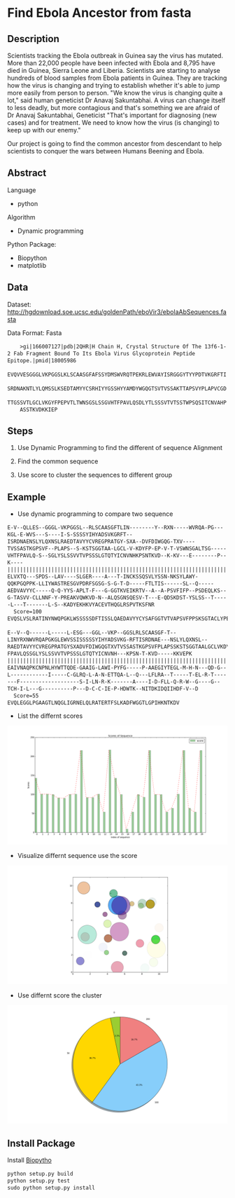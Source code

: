 # Find Ebola Ancestor from fasta

## Description

Scientists tracking the Ebola outbreak in Guinea say the virus has mutated. More than 22,000 people have been infected with Ebola and 8,795 have died in Guinea, Sierra Leone and Liberia. Scientists are starting to analyse hundreds of blood samples from Ebola patients in Guinea. They are tracking how the virus is changing and trying to establish whether it's able to jump more easily from person to person. "We know the virus is changing quite a lot," said human geneticist Dr Anavaj Sakuntabhai. A virus can change itself to less deadly, but more contagious and that's something we are afraid of Dr Anavaj Sakuntabhai, Geneticist "That's important for diagnosing (new cases) and for treatment. We need to know how the virus (is changing) to keep up with our enemy."

Our project is going to  find the common ancestor from descendant to help scientists to conquer the wars between Humans Beening and Ebola.

## Abstract

Language

- python

Algorithm

- Dynamic programming

Python Package:

- Biopython
- matplotlib

## Data

Dataset: http://hgdownload.soe.ucsc.edu/goldenPath/eboVir3/ebolaAbSequences.fasta

Data Format: Fasta

```
    >gi|166007127|pdb|2QHR|H Chain H, Crystal Structure Of The 13f6-1-2 Fab Fragment Bound To Its Ebola Virus Glycoprotein Peptide Epitope.|pmid|18005986
    EVQVVESGGGLVKPGGSLKLSCAASGFAFSSYDMSWVRQTPEKRLEWVAYISRGGGYTYYPDTVKGRFTI
    SRDNAKNTLYLQMSSLKSEDTAMYYCSRHIYYGSSHYYAMDYWGQGTSVTVSSAKTTAPSVYPLAPVCGD
    TTGSSVTLGCLVKGYFPEPVTLTWNSGSLSSGVHTFPAVLQSDLYTLSSSVTVTSSTWPSQSITCNVAHP
    ASSTKVDKKIEP
```

## Steps

1. Use Dynamic Programming to find the different of sequence Alignment 

2. Find the common sequence

3. Use score to cluster the sequences to different group

## Example

- Use dynamic programming to compare two sequence

```
E-V--QLLES--GGGL-VKPGGSL--RLSCAASGFTLIN--------Y--RXN-----WVRQA-PG---KGL-E-WVS---S----I-S-SSSSYIHYADSVKGRFT--ISRDNAENSLYLQXNSLRAEDTAVYYCVREGPRATGY-SXA--DVFDIWGQG-TXV----TVSSASTKGPSVF--PLAPS--S-KSTSGGTAA-LGCL-V-KDYFP-EP-V-T-VSWNSGALTSG-----VHTFPAVLQ-S--SGLYSLSSVVTVPSSSLGTQTYICNVNHKPSNTKVD--K-KV---E--------P--K----
||||||||||||||||||||||||||||||||||||||||||||||||||||||||||||||||||||||||||||||||||||||||||||||||||||||||||||||||||||||||||||||||||||||||||||||||||||||||||||||||||||||||||||||||||||||||||||||||||||||||||||||||||||||||||||||||||||||||||||||||||||||||||||||||||||||||||||||||||||||||||||||||||||||||||||||||||||||||||
ELVXTQ---SPDS--LAV----SLGER----A---T-INCKSSQSVLYSSN-NKSYLAWY-QQKPGQPPK-LLIYWASTRESGVPDRFSGSG-S-G-T-D-----FTLTIS------SL--Q-----AEDVAVYYC-----Q-Q-YYS-APLT-F---G-GGTKVEIKRTV--A--A-PSVFIFP--PSDEQLKS--G-TASVV-CLLNNF-Y-PREAKVQWKVD-N--ALQSGNSQESV-T---E-QDSKDST-YSLSS--T-----L---T-------L-S--KADYEKHKVYACEVTHQGLRSPVTKSFNR
  Score=100
EVQSLVSLRATINYNWQPGKLWSSSSSDFTISSLQAEDAVYYCYSAFGGTVTVAPSVFPPSKSGTACLYPEVVNALSGVTQSSYSLSSTLTSKDKKVEPK

E--V--Q------L-----L-ESG---GGL--VKP--GGSLRLSCAASGF-T--LINYRXNWVRQAPGKGLEWVSSISSSSSYIHYADSVKG-RFTISRDNAE---NSLYLQXNSL--RAEDTAVYYCVREGPRATGYSXADVFDIWGQGTXVTVSSASTKGPSVFPLAPSSKSTSGGTAALGCLVKDYFPEPVTVSWNSGALTSGVHT-FPAVLQSSGLYSLSSVVTVPSSSLGTQTYICNVNH---KPSN-T-KVD-----KKVEPK
|||||||||||||||||||||||||||||||||||||||||||||||||||||||||||||||||||||||||||||||||||||||||||||||||||||||||||||||||||||||||||||||||||||||||||||||||||||||||||||||||||||||||||||||||||||||||||||||||||||||||||||||||||||||||||||||||||||||||||||||||||||||||||||||||||||||||||||
EAIVNAQPKCNPNLHYWTTQDE-GAAIG-LAWI-PYFG-----P-AAEGIYTEGL-M-H-N---QD-G--L------------I-----C-GLRQ-L-A-N-ETTQA-L--Q---LFLRA--T-----T-EL-R-T-------F-------------------S-I-LN-R-K-------A----I-D-FLL-Q-R-W--G----G--TCH-I-L---G----------P---D-C-C-IE-P-HDWTK--NITDKIDQIIHDF-V--D
  Score=55
EVQLEGGLPGAAGTLNQGLIGRNELQLRATERTFSLKADFWGGTLGPIHKNTKDV
```

- List the differnt scores

<img alt="bar img" src="/img/score_sequence_bar.png"/>

- Visualize differnt sequence use the score

<img alt="bar img" src="/img/ellipses.png"/>

- Use differnt score the cluster

<img alt="bar img" src="/img/cluster_pie_charts.png"/>

## Install Package

<!--
FP-growth:

    git clone https://github.com/enaeseth/python-fp-growth.git
    cd python-fp-growth
    python setup.py install
    sudo python setup.py install

Test FP-Growth

    python -m fp_growth -s 4 examples/tsk.csv
-->
Install [Biopytho](http://biopython.org/wiki/Download)

    python setup.py build
    python setup.py test
    sudo python setup.py install
